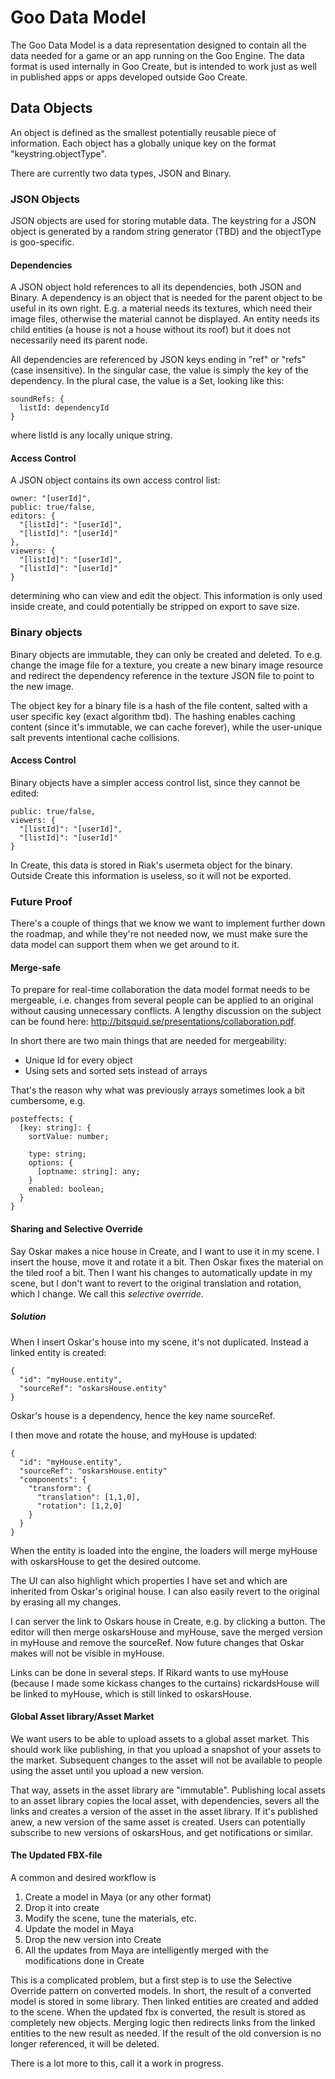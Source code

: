 # Goo Data Model
The Goo Data Model is a data representation designed to contain all the data needed for a game or an app running on the Goo Engine. The data format is used internally in Goo Create, but is intended to work just as well in published apps or apps developed outside Goo Create. 

## Data Objects
An object is defined as the smallest potentially reusable piece of information. Each object has a globally unique key on the format "keystring.objectType".

There are currently two data types, JSON and Binary.

### JSON Objects
JSON objects are used for storing mutable data. The keystring for a JSON object is generated by a random string generator (TBD) and the objectType is goo-specific. 

#### Dependencies
A JSON object hold references to all its dependencies, both JSON and Binary. A dependency is an object that is needed for the parent object to be useful in its own right. E.g. a material needs its textures, which need their image files, otherwise the material cannot be displayed. An entity needs its child entities (a house is not a house without its roof) but it does not necessarily need its parent node. 

All dependencies are referenced by JSON keys ending in "ref" or "refs" (case insensitive). In the singular case, the value is simply the key of the dependency. In the plural case, the value is a Set, looking like this: 
  
    soundRefs: {
      listId: dependencyId
    } 

where listId is any locally unique string.

#### Access Control
A JSON object contains its own access control list: 

    owner: "[userId]",
    public: true/false,
    editors: {
      "[listId]": "[userId]",
      "[listId]": "[userId]"
    },
    viewers: {
      "[listId]": "[userId]",
      "[listId]": "[userId]"
    }

determining who can view and edit the object. This information is only used inside create, and could potentially be stripped on export to save size.  

### Binary objects

Binary objects are immutable, they can only be created and deleted. To e.g. change the image file for a texture, you create a new binary image resource and redirect the dependency reference in the texture JSON file to point to the new image. 

The object key for a binary file is a hash of the file content, salted with a user specific key (exact algorithm tbd). The hashing enables caching content (since it's immutable, we can cache forever), while the user-unique salt prevents intentional cache collisions. 

#### Access Control

Binary objects have a simpler access control list, since they cannot be edited:  

    public: true/false,
    viewers: {
      "[listId]": "[userId]",
      "[listId]": "[userId]"
    }

In Create, this data is stored in Riak's usermeta object for the binary. Outside Create this information is useless, so it will not be exported. 


### Future Proof
There's a couple of things that we know we want to implement further down the roadmap, and while they're not needed now, we must make sure the data model can support them when we get around to it. 

#### Merge-safe
To prepare for real-time collaboration the data model format needs to be mergeable, i.e. changes from several people can be applied to an original without causing unnecessary conflicts. A lengthy discussion on the subject can be found here: http://bitsquid.se/presentations/collaboration.pdf.

In short there are two main things that are needed for mergeability: 

- Unique Id for every object
- Using sets and sorted sets instead of arrays

That's the reason why what was previously arrays sometimes look a bit cumbersome, e.g.

    posteffects: {
      [key: string]: {
        sortValue: number;

        type: string;
        options: {
          [optname: string]: any;
        }
        enabled: boolean;
      }
    }



#### Sharing and Selective Override

Say Oskar makes a nice house in Create, and I want to use it in my scene. I insert the house, move it and rotate it a bit. Then Oskar fixes the material on the tiled roof a bit. Then I want his changes to automatically update in my scene, but I don't want to revert to the original translation and rotation, which I change. We call this *selective override*.

##### Solution
When I insert Oskar's house into my scene, it's not duplicated. Instead a linked entity is created: 

    {
      "id": "myHouse.entity",
      "sourceRef": "oskarsHouse.entity"
    }

Oskar's house is a dependency, hence the key name sourceRef. 

I then move and rotate the house, and myHouse is updated:

    {
      "id": "myHouse.entity",
      "sourceRef": "oskarsHouse.entity"
      "components": {
        "transform": {
          "translation": [1,1,0],
          "rotation": [1,2,0]
        }
      }
    }

When the entity is loaded into the engine, the loaders will merge myHouse with oskarsHouse to get the desired outcome. 

The UI can also highlight which properties I have set and which are inherited from Oskar's original house. I can also easily revert to the original by erasing all my changes. 

I can server the link to Oskars house in Create, e.g. by clicking a button. The editor will then merge oskarsHouse and myHouse, save the merged version in myHouse and remove the sourceRef. Now future changes that Oskar makes will not be visible in myHouse. 

Links can be done in several steps. If Rikard wants to use myHouse (because I made some kickass changes to the curtains) rickardsHouse will be linked to myHouse, which is still linked to oskarsHouse. 


#### Global Asset library/Asset Market

We want users to be able to upload assets to a global asset market. This should work like publishing, in that you upload a snapshot of your assets to the market. Subsequent changes to the asset will not be available to people using the asset until you upload a new version. 

That way, assets in the asset library are "immutable". Publishing local assets to an asset library copies the local asset, with dependencies, severs all the links and creates a version of the asset in the asset library. If it's published anew, a new version of the same asset is created. Users can potentially subscribe to new versions of oskarsHous, and get notifications or similar. 

#### The Updated FBX-file

A common and desired workflow is

1. Create a model in Maya (or any other format)
2. Drop it into create
3. Modify the scene, tune the materials, etc. 
4. Update the model in Maya
5. Drop the new version into Create
6. All the updates from Maya are intelligently merged with the modifications done in Create

This is a complicated problem, but a first step is to use the Selective Override pattern on converted models. In short, the result of a converted model is stored in some library. Then linked entities are created and added to the scene. When the updated fbx is converted, the result is stored as completely new objects. Merging logic then redirects links from the linked entities to the new result as needed. If the result of the old conversion is no longer referenced, it will be deleted. 

There is a lot more to this, call it a work in progress. 